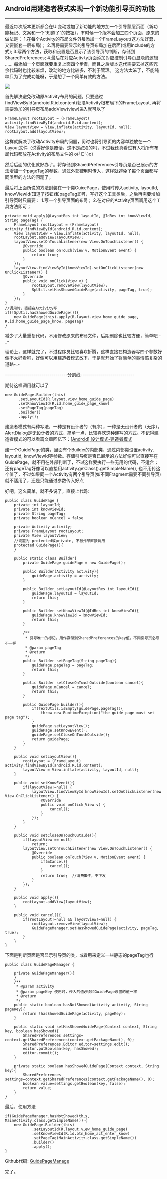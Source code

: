 ##  Android用建造者模式实现一个新功能引导页的功能

------------------------------

最近每次版本更新都会在UI变动或加了新功能的地方加一个引导蒙层页面（新功能标记、文案和一个“知道了”的按钮），有时候一个版本会加三四个页面，原来的做法是：
1.在每个Activity的布局文件外层添加一个FrameLayout(这方法好蠢，又要嵌套一层布局)；
2.再将需要显示的引导页布局加在后面(或用include的方式);
3.写两个方法，获取和设置是否显示了该引导页的判断，存储到SharedPreferences;
4.最后在对应Activity页面添加对应控制引导页显隐的逻辑
……
每添加一个页面就要重复上面四个步骤，而且之后版本迭代需要去掉这些冗余代码时也比较麻烦，改动的地方比较多，不利于管理。
这方法太笨了，不能纯粹只为了完成功能呀，于是想了一个简单有效的方法。

![](https://raw.githubusercontent.com/navyifanr/AndroidTrainingDemo/master/GuidePageManage/image.png)

首先解决避免改动原Activity布局的问题，只要通过findViewById(android.R.id.content)获取Activity根布局下的FrameLayout, 再将需要添加的引导页布局addView(view)进入就可以了
```
FrameLayout rootLayout = (FrameLayout) activity.findViewById(android.R.id.content);
View layoutView = View.inflate(activity, layoutId, null);
rootLayout.add(layoutView);
```
这样就解决了改动Activity布局的问题，同时也将引导页的内容单独放在一个Layout文件（说得好像是废话，这不是必须的吗，不过我还真看过有人将所有布局代码都放在Activity的布局文件的 o(╯□╰)o）

然后后面的优化就好办了。将存储到SharedPreferences引导页是否已展示的方法增加一个pageTag的参数，通过外部使用时传入，这样就避免了每个页面都写同类型的方法的问题了。

最后将上面所说的方法封装在一个类GuidePage，使用时传入activity, layoutId, knowViewId(知道了按钮)和pageTag即可，写好这个工具类后，之后再需要增加引导页时只需要：
1.写一个引导页面的布局；
2.在对应的Activity页面调用这个工具方法即可；
```
private void apply(@LayoutRes int layoutId, @IdRes int knowViewId, String pageTag) {
    FrameLayout rootLayout = (FrameLayout) activity.findViewById(android.R.id.content);
    View layoutView = View.inflate(activity, layoutId, null);
    rootLayout.addView(layoutView);
    layoutView.setOnTouchListener(new View.OnTouchListener() {
        @Override
        public boolean onTouch(View v, MotionEvent event) {
            return true;
        }
    });
    layoutView.findViewById(knowViewId).setOnClickListener(new OnClickListener() {
        @Override
        public void onClick(View v) {
            rootLayout.removeView(layoutView);
            SpUtil.setHasShowedGuidePage(activity, pageTag, true);
        }
    });
}
//调用时，直接在Activity写
if(!SpUtil.hasShowedGuidePage()){
    new GuidePage(this).apply(R.layout.view_home_guide_page, R.id.home_guide_page_know, pageTag);
}
```

减少了大量重复代码，不用修改原来的布局文件，后期删除也比较方便，简单吧  -_-

理论上，这样就完了，不过程序员比较喜欢折腾，这样直接在构造器写四个参数好像不太好看吧，好像可以用建造者模式改下，于是就开始了将简单的事情搞复杂的道路-_-

-------------------------------分割线---------------------------

期待这样调用就可以了
```
new GuidePage.Builder(this)
      .setLayoutId(R.layout.view_home_guide_page)
      .setKnowViewId(R.id.home_guide_page_know)
      .setPageTag(pageTag)
      .builder()
      .apply();
```
建造者模式有两种写法，一种是有设计者的（有序），一种是无设计者的（无序），AlertDialog是无设计者的方式，简单一点，比较喜欢这种连写的方式。不记得建造者模式的可以看篇文章回忆下：[[Android] 设计模式-建造者模式](http://blog.qiji.tech/archives/5886)

建一个GuidePage的类，里面有个Builder的内部类，通过内部类设置activity, layoutId, knowViewId等参数。存储引导页是否已展示的方法好像可以直接写在GuidePage，就不用在外部判断了，不过这样要执行一些无用的代码，不适合；还有pageTag好像可以直接用activity.getClass().getSimpleName(), 也不用传这个值了，不过如果同一个Activity有两个引导页(如不同Fragment需要不同引导页)就不适用了，还是只能通过参数传入好点

好吧，这么简单，就不多说了，直接上代码:
```
public class GuidePage {
    private int layoutId;
    private int knowViewId;
    private String pageTag;
    private boolean mCancel = false;

    private Activity activity;
    private FrameLayout rootLayout;
    private View layoutView;
    //设置为 protected或private, 不被外部直接调用
    protected GuidePage(){
    }

    public static class Builder{
        private GuidePage guidePage = new GuidePage();

        public Builder(Activity activity){
            guidePage.activity = activity;
        }

        public Builder setLayoutId(@LayoutRes int layoutId){
            guidePage.layoutId = layoutId;
            return this;
        }

        public Builder setKnowViewId(@IdRes int knowViewId){
            guidePage.knowViewId = knowViewId;
            return this;
        }

        /**
         * 引导唯一的标记，用作存储到SharedPreferences的key值，不同引导页必须不一样
         * @param pageTag
         * @return
         */
        public Builder setPageTag(String pageTag){
            guidePage.pageTag = pageTag;
            return this;
        }

        public Builder setCloseOnTouchOutside(boolean cancel){
            guidePage.mCancel = cancel;
            return this;
        }

        public GuidePage builder(){
            if(TextUtils.isEmpty(guidePage.pageTag)){
                throw new RuntimeException("the guide page must set page tag");
            }
            guidePage.setLayoutView();
            guidePage.setKnowEvent();
            guidePage.setCloseOnTouchOutside();
            return guidePage;
        }
    }

    public void setLayoutView(){
        rootLayout = (FrameLayout) activity.findViewById(android.R.id.content);
        layoutView = View.inflate(activity, layoutId, null);
    }

    public void setKnowEvent(){
        if(layoutView!=null) {
            layoutView.findViewById(knowViewId).setOnClickListener(new View.OnClickListener() {
                @Override
                public void onClick(View v) {
                    cancel();
                }
            });
        }
    }

    public void setCloseOnTouchOutside(){
        if(layoutView == null)
            return;
        layoutView.setOnTouchListener(new View.OnTouchListener() {
            @Override
            public boolean onTouch(View v, MotionEvent event) {
                if(mCancel){
                    cancel();
                }
                return true;  //消费事件，不下发
            }
        });
    }

    public void apply(){
        rootLayout.addView(layoutView);
    }

    public void cancel(){
        if(rootLayout!=null && layoutView!=null) {
            rootLayout.removeView(layoutView);
            GuidePageManager.setHasShowedGuidePage(activity, pageTag, true);
        }
    }
}
```
下面是判断页面是否显示引导页的类，或者用来定义一些静态的pageTag也行
```
public class GuidePageManager {

    private GuidePageManager(){
    }
    /**
     * @param activity
     * @param pageKey 使用时，传入的值必须和GuidePage设置的值一样
     * @return
     */
    public static boolean hasNotShowed(Activity activity, String pageKey){
        return !hasShowedGuidePage(activity, pageKey);
    }

    public static void setHasShowedGuidePage(Context context, String key, boolean hasShowed){
        SharedPreferences settings= context.getSharedPreferences(context.getPackageName(), 0);
        SharedPreferences.Editor editor=settings.edit();
        editor.putBoolean(key, hasShowed);
        editor.commit();
    }

    private static boolean hasShowedGuidePage(Context context, String key){
        SharedPreferences settings=context.getSharedPreferences(context.getPackageName(), 0);
        boolean value=settings.getBoolean(key, false);
        return value;
    }
}
```
最后，使用方法
```
if(GuidePageManager.hasNotShowed(this, MainActivity.class.getSimpleName())){
    new GuidePage.Builder(this)
            .setLayoutId(R.layout.view_home_guide_page)
            .setKnowViewId(R.id.btn_home_act_enter_know)
            .setPageTag(MainActivity.class.getSimpleName())
            .builder()
            .apply();
}
```

Github代码: [GuidePageManage](https://github.com/navyifanr/AndroidTrainingDemo/tree/master/GuidePageManage)

完了。
